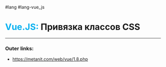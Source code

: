 #lang #lang-vue_js
# <font color="#00b0f0">Vue.JS:</font> Привязка классов CSS
---
### Outer links:
- https://metanit.com/web/vue/1.8.php
